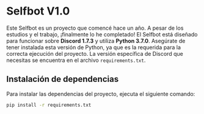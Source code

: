 # Selfbot V1.0

Este Selfbot es un proyecto que comencé hace un año. A pesar de los estudios y el trabajo, ¡finalmente lo he completado! El Selfbot está diseñado para funcionar sobre **Discord 1.7.3** y utiliza **Python 3.7.0**. Asegúrate de tener instalada esta versión de Python, ya que es la requerida para la correcta ejecución del proyecto. La versión específica de Discord que necesitas se encuentra en el archivo `requirements.txt`.

## Instalación de dependencias

Para instalar las dependencias del proyecto, ejecuta el siguiente comando:

```bash
pip install -r requirements.txt
```
